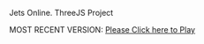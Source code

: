 Jets Online. ThreeJS Project

MOST RECENT VERSION: [Please Click here to Play](https://rawcdn.githack.com/alperenbutun/jets-online/fa6dc88/index.html)

